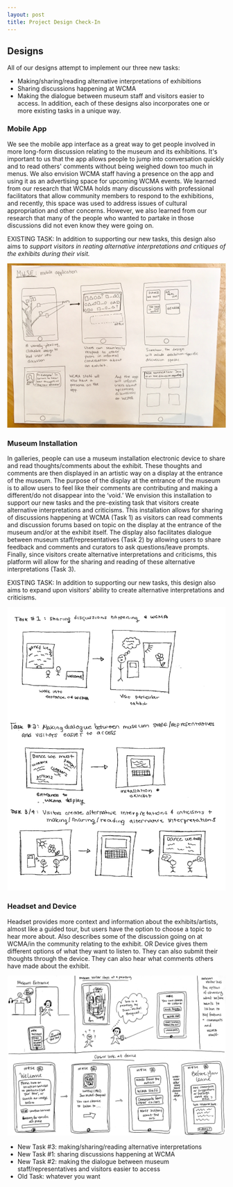 ```yaml
---
layout: post
title: Project Design Check-In 
---
```

## Designs 
All of our designs attempt to implement our three new tasks:
* Making/sharing/reading alternative interpretations of exhibitions
* Sharing discussions happening at WCMA
* Making the dialogue between museum staff and visitors easier to access.
In addition, each of these designs also incorporates one or more existing tasks in a unique way.

### Mobile App
We see the mobile app interface as a great way to get people involved in more long-form discussion relating to the museum and its exhibitions. It's important to us that the app allows people to jump into conversation quickly and to read others' comments without being weighed down too much in menus. We also envision WCMA staff having a presence on the app and using it as an advertising space for upcoming WCMA events. We learned from our research that WCMA holds many discussions with professional facilitators that allow community members to respond to the exhibitions, and recently, this space was used to address issues of cultural appropriation and other concerns. However, we also learned from our research that many of the people who wanted to partake in those discussions did not even know they were going on.

EXISTING TASK: In addition to supporting our new tasks, this design also aims to *support visitors in reating alternative interpretations and critiques of the exhibits during their visit.*

![design1](/img/mobile_app_design.jpg)

### Museum Installation
In galleries, people can use a museum installation electronic device to share and read thoughts/comments about the exhibit. These thoughts and comments are then displayed in an artistic way on a display at the entrance of the museum. The purpose of the display at the entrance of the museum is to allow users to feel like their comments are contributing and making a different/do not disappear into the ‘void.’ We envision this installation to support our new tasks and the pre-existing task that visitors create alternative interpretations and criticisms. This installation allows for sharing of discussions happening at WCMA (Task 1) as visitors can read comments and discussion forums based on topic on the display at the entrance of the museum and/or at the exhibit itself. The display also facilitates dialogue between museum staff/representatives (Task 2) by allowing users to share feedback and comments and curators to ask questions/leave prompts. Finally, since visitors create alternative interpretations and criticisms, this platform will allow for the sharing and reading of these alternative interpretations (Task 3).

EXISTING TASK: In addition to supporting our new tasks, this design also aims to expand upon visitors’ ability to create alternative interpretations and criticisms. 
  
 ![design2](/img/museum_installation.jpg)
 

### Headset and Device
Headset provides more context and information about the exhibits/artists, almost like a guided tour, but users have the option to choose a topic to hear more about. Also describes some of the discussion going on at WCMA/in the community relating to the exhibit. OR Device gives them different options of what they want to listen to. They can also submit their thoughts through the device. They can also hear what comments others have made about the exhibit.

![design3](/img/img003.jpg)

  * New Task #3: making/sharing/reading alternative interpretations
  * New Task #1: sharing discussions happening at WCMA
  * New Task #2: making the dialogue between museum staff/representatives and visitors easier to access
  * Old Task: whatever you want

